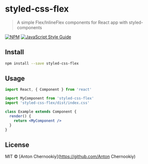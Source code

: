 # styled-css-flex

> A simple Flex/InlineFlex components for React app with styled-components

[![NPM](https://img.shields.io/npm/v/styled-css-flex.svg)](https://www.npmjs.com/package/styled-css-flex) [![JavaScript Style Guide](https://img.shields.io/badge/code_style-standard-brightgreen.svg)](https://standardjs.com)

## Install

```bash
npm install --save styled-css-flex
```

## Usage

```jsx
import React, { Component } from 'react'

import MyComponent from 'styled-css-flex'
import 'styled-css-flex/dist/index.css'

class Example extends Component {
  render() {
    return <MyComponent />
  }
}
```

## License

MIT © [Anton Chernookiy](https://github.com/Anton Chernookiy)
